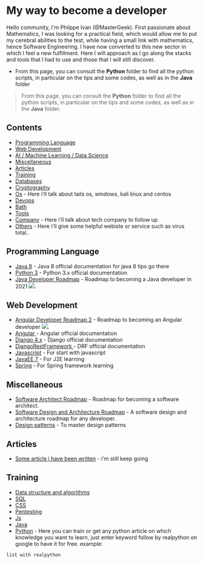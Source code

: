 # My way to become a developer

Hello community, I'm Philppe Ivan (@MasterGeek). First passionate about Mathematics, I was looking for a practical field, which would allow me to put my cerebral abilities to the test, while having a small link with mathematics, hence Software Engineering. I have now converted to this new sector in which I feel a new fulfillment. Here I will approach as I go along the stacks and tools that I had to use and those that I will still discover.

+ From this page, you can consult the **Python** folder to find all the python scripts, in particular on the tips and some codes, as well as in the **Java** folder

> From this page, you can consult the **Python** folder to find all the python scripts, in particular on the tips and some codes, as well as in the **Java** folder.


## Contents
- [Programming Language](#programming-language)
- [Web Development](#web-development)
- [AI / Machine Learning / Data Science](#soon)
- [Miscellaneous](#miscellaneous)
- [Articles](#articles)
- [Training](#training)
- [Databases](#databases)
- [Cryptography](#Cryptography)
- [Os](#Os) - Here i'll talk about tails os, windows, kali linux and centos
- [Devops](#soon)
- [Bath](#bath)
- [Tools](#tools)
- [Company](#Company) - Here i'll talk about tech company to follow up
- [Others](#others) - Here i'll give some helpful webiste or service such as virus total..
## Programming Language
- [Java 8](https://docs.oracle.com/javase/8/docs/api/) - Java 8 official documentation
for java 8 tips go there [](https://java8tips.readthedocs.io/en/stable/) 
- [Python 3](https://docs.python.org/3/) - Python 3.x official documentation
- [Java Developer Roadmap](https://github.com/s4kibs4mi/java-developer-roadmap) - Roadmap to becoming a Java developer in 2021 [<img src="https://img.shields.io/badge/Roadmap-2021-green.svg">](https://github.com/s4kibs4mi/java-developer-roadmap).


## Web Development
- [Angular Developer Roadmap 2](https://github.com/saifaustcse/angular-developer-roadmap) - Roadmap to becoming an Angular developer [<img src="https://img.shields.io/badge/Roadmap-2021-green.svg">](https://github.com/saifaustcse/angular-developer-roadmap).
- [Angular ](https://angular.io/) - Angular official documentation
- [Django 4.x](https://docs.djangoproject.com/en/4.1/) - Django official documentation
- [ DjangoRestFramework ](https://www.django-rest-framework.org/) - DRF official documentation
- [Javascript](https://developer.mozilla.org/fr/docs/Web/JavaScript) - For start with javascript
- [JavaEE 7](https://docs.oracle.com/javaee/7/index.html) - For J2E learning
- [Spring](https://docs.spring.io/spring-framework/docs/current/reference/html/) - For Spring framework learning

## Miscellaneous
- [Software Architect Roadmap](https://github.com/AlaaAttya/software-architect-roadmap) - Roadmap for becoming a software architect.
- [Software Design and Architecture Roadmap](https://github.com/stemmlerjs/software-design-and-architecture-roadmap) - A software design and architecture roadmap for any developer.
- [Design patterns](https://refactoring.guru/fr/design-patterns) - To master design patterns

## Articles
- [Some article i have been written](https://medium.com/@philippeivan.com) - i'm still keep going

## Training
- [Data structure and algorithms](https://leetcode.com/) 
- [SQL ](https://sqlzoo.net/wiki/SQL_Tutorial) 
- [CSS](https://cssbatle.dev/) 
- [Pentesting](https://tryhackme.com/)
- [Js](https://jschallenger.com)
- [Java](https://education.oracle.com/software/java/pFamily_48)
- [Python](https://realpython.com/) - Here you can train or get any python article on which knowledge 
you want to learn, just enter keyword follow by realpython on google to have it for free. example: 
```
list with realpython
```






